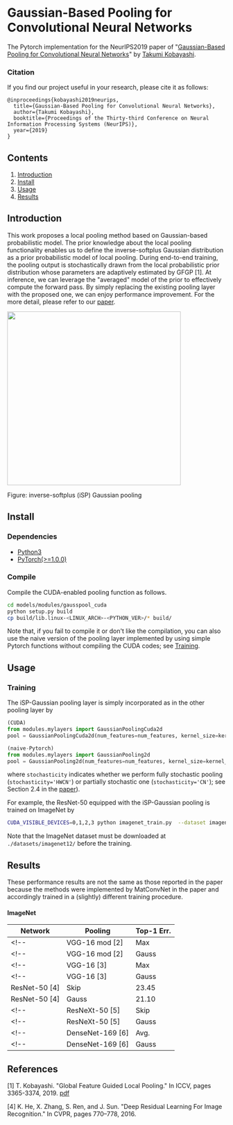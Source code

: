 # Gaussian-Based Pooling for Convolutional Neural Networks

The Pytorch implementation for the NeurIPS2019 paper of "[Gaussian-Based Pooling for Convolutional Neural Networks](https://staff.aist.go.jp/takumi.kobayashi/publication/2019/NeurIPS2019.pdf)" by [Takumi Kobayashi](https://staff.aist.go.jp/takumi.kobayashi/).

### Citation

If you find our project useful in your research, please cite it as follows:

```
@inproceedings{kobayashi2019neurips,
  title={Gaussian-Based Pooling for Convolutional Neural Networks},
  author={Takumi Kobayashi},
  booktitle={Proceedings of the Thirty-third Conference on Neural Information Processing Systems (NeurIPS)},
  year={2019}
}
```

## Contents

1. [Introduction](#introduction)
2. [Install](#install)
3. [Usage](#usage)
4. [Results](#results)

## Introduction

This work proposes a local pooling method based on Gaussian-based probabilistic model.
The prior knowledge about the local pooling functionality enables us to define the inverse-softplus Gaussian distribution as a prior probabilistic model of local pooling.
During end-to-end training, the pooling output is stochastically drawn from the local probabilistic prior distribution whose parameters are adaptively estimated by GFGP [1].
At inference, we can leverage the "averaged" model of the prior to effectively compute the forward pass.
By simply replacing the existing pooling layer with the proposed one, we can enjoy performance improvement.
For the more detail, please refer to our [paper](https://staff.aist.go.jp/takumi.kobayashi/publication/2019/NeurIPS2019.pdf).

<!-- <img width=400 src="https://user-images.githubusercontent.com/53114307/67915023-26daf380-fbd5-11e9-8152-9089b910234d.png"> -->
<img width=400 src="https://user-images.githubusercontent.com/53114307/67915097-5f7acd00-fbd5-11e9-8c00-15768e310260.png">

Figure: inverse-softplus (iSP) Gaussian pooling

## Install

### Dependencies

- [Python3](https://www.python.org/downloads/)
- [PyTorch(>=1.0.0)](http://pytorch.org)

### Compile
Compile the CUDA-enabled pooling function as follows.
```bash
cd models/modules/gausspool_cuda
python setup.py build
cp build/lib.linux-<LINUX_ARCH>-<PYTHON_VER>/* build/
```

Note that, if you fail to compile it or don't like the compilation, you can also use the naive version of the pooling layer implemented by using simple Pytorch functions without compiling the CUDA codes; see [Training](#training).

## Usage

### Training
The iSP-Gaussian pooling layer is simply incorporated as in the other pooling layer by

```python
(CUDA)
from modules.mylayers import GaussianPoolingCuda2d
pool = GaussianPoolingCuda2d(num_features=num_features, kernel_size=kernel_size, stride=stride, padding=padding, stochasticity='CN')

(naive-Pytorch)
from modules.mylayers import GaussianPooling2d
pool = GaussianPooling2d(num_features=num_features, kernel_size=kernel_size, stride=stride, padding=padding, stochasticity='CN')
```

where `stochasticity` indicates whether we perform fully stochastic pooling (`stochasticity='HWCN'`) or partially stochastic one (`stochasticity='CN'`); see Section 2.4 in the [paper](https://staff.aist.go.jp/takumi.kobayashi/publication/2019/NeurIPS2019.pdf)).

For example, the ResNet-50 equipped with the iSP-Gaussian pooling is trained on ImageNet by

```bash
CUDA_VISIBLE_DEVICES=0,1,2,3 python imagenet_train.py  --dataset imagenet  --data ./datasets/imagenet12/images/  --arch resnet50 --pool gauss_CN  --config-name imagenet  --out-dir ./results/imagenet/resnet50/max_ent/  --dist-url 'tcp://127.0.0.1:8080'  --dist-backend 'nccl'  --multiprocessing-distributed  --world-size 1  --rank 0
```

Note that the ImageNet dataset must be downloaded at `./datasets/imagenet12/` before the training.

## Results
These performance results are not the same as those reported in the paper because the methods were implemented by MatConvNet in the paper and accordingly trained in a (slightly) different training procedure.

#### ImageNet

| Network  | Pooling | Top-1 Err. |
|---|---|---|
<!-- | VGG-16 mod [2]|  Max | 22.99 | -->
<!-- | VGG-16 mod [2]|  Gauss |  | -->
<!-- | VGG-16 [3]|  Max | 25.04 | -->
<!-- | VGG-16 [3]|  Gauss | | -->
| ResNet-50 [4]|  Skip | 23.45 |
| ResNet-50 [4]|  Gauss | 21.10 |
<!-- | ResNeXt-50 [5]|  Skip | 22.42 | -->
<!-- | ResNeXt-50 [5]|  Gauss | 21.55 | -->
<!-- | DenseNet-169 [6]|  Avg. | 23.03 | -->
<!-- | DenseNet-169 [6]|  Gauss | 22.24 | -->

## References

[1] T. Kobayashi. "Global Feature Guided Local Pooling." In ICCV, pages 3365-3374, 2019. [pdf](https://staff.aist.go.jp/takumi.kobayashi/publication/2019/ICCV2019.pdf)

<!-- [2] T. Kobayashi. "Analyzing Filters Toward Efficient ConvNets." In CVPR, pages 5619-5628, 2018. [pdf](https://staff.aist.go.jp/takumi.kobayashi/publication/2018/CVPR2018.pdf) -->

<!-- [3] K. Simonyan and A. Zisserman. "Very Deep Convolutional Networks For Large-Scale Image Recognition." CoRR, abs/1409.1556, 2014. -->

[4] K. He, X. Zhang, S. Ren, and J. Sun. "Deep Residual Learning For Image Recognition." In CVPR, pages 770–778, 2016.

<!-- [5] S. Xie, R. Girshick, P. Dollar, Z. Tu, and K. He. "Aggregated Residual Transformations For Deep Neural Networks." In CVPR, pages 5987–5995, 2017. -->

<!-- [6] G. Huang, Z. Liu, L. Maaten and K.Q. Weinberger. "Densely Connected Convolutional Networks." In CVPR, pages 2261-2269, 2017. -->